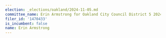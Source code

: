 ```yaml
---
election: _elections/oakland/2024-11-05.md
committee_name: Erin Armstrong for Oakland City Council District 5 2024
filer_id: '1470433'
is_incumbent: false
name: Erin Armstrong
---
```


